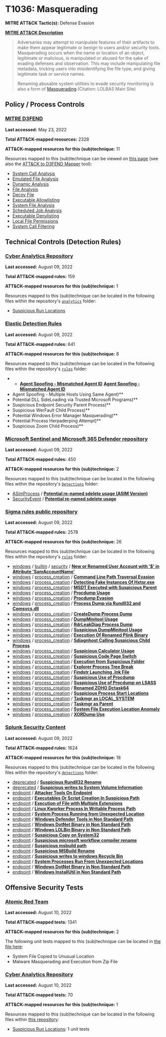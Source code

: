 # T1036: Masquerading
**MITRE ATT&CK Tactic(s):** Defense Evasion

**[MITRE ATT&CK Description](https://attack.mitre.org/techniques/T1036)**
<blockquote>Adversaries may attempt to manipulate features of their artifacts to make them appear legitimate or benign to users and/or security tools. Masquerading occurs when the name or location of an object, legitimate or malicious, is manipulated or abused for the sake of evading defenses and observation. This may include manipulating file metadata, tricking users into misidentifying the file type, and giving legitimate task or service names.

Renaming abusable system utilities to evade security monitoring is also a form of [Masquerading](https://attack.mitre.org/techniques/T1036).(Citation: LOLBAS Main Site)</blockquote>

## Policy / Process Controls
### [MITRE D3FEND](https://d3fend.mitre.org/)
**Last accessed:** May 23, 2022

**Total ATT&CK-mapped resources:** 2328

**ATT&CK-mapped resources for this (sub)technique:** 11

Resources mapped to this (sub)technique can be viewed on [this page](https://d3fend.mitre.org/) (see also the [ATT&CK to D3FEND Mapper](https://d3fend.mitre.org/tools/attack-mapper) tool):

* [System Call Analysis](https://d3fend.mitre.org/technique/d3f:SystemCallAnalysis)
* [Emulated File Analysis](https://d3fend.mitre.org/technique/d3f:EmulatedFileAnalysis)
* [Dynamic Analysis](https://d3fend.mitre.org/technique/d3f:DynamicAnalysis)
* [File Analysis](https://d3fend.mitre.org/technique/d3f:FileAnalysis)
* [Decoy File](https://d3fend.mitre.org/technique/d3f:DecoyFile)
* [Executable Allowlisting](https://d3fend.mitre.org/technique/d3f:ExecutableAllowlisting)
* [System File Analysis](https://d3fend.mitre.org/technique/d3f:SystemFileAnalysis)
* [Scheduled Job Analysis](https://d3fend.mitre.org/technique/d3f:ScheduledJobAnalysis)
* [Executable Denylisting](https://d3fend.mitre.org/technique/d3f:ExecutableDenylisting)
* [Local File Permissions](https://d3fend.mitre.org/technique/d3f:LocalFilePermissions)
* [System Call Filtering](https://d3fend.mitre.org/technique/d3f:SystemCallFiltering)

## Technical Controls (Detection Rules)
### [Cyber Analytics Repository](https://car.mitre.org)
**Last accessed:** August 09, 2022

**Total ATT&CK-mapped rules:** 159

**ATT&CK-mapped resources for this (sub)technique:** 1

Resources mapped to this (sub)technique can be located in the following files within the repository's <code>[analytics](https://github.com/mitre-attack/car/blob/master/analytics)</code> folder:

* [Suspicious Run Locations](https://github.com/mitre-attack/car/tree/master/analytics/CAR-2013-05-002.yaml)

### [Elastic Detection Rules](https://github.com/elastic/detection-rules)
**Last accessed:** August 09, 2022

**Total ATT&CK-mapped rules:** 641

**ATT&CK-mapped resources for this (sub)technique:** 8

Resources mapped to this (sub)technique can be located in the following files within the repository's <code>[rules](https://github.com/elastic/detection-rules/tree/main/rules)</code> folder:

* * **[Agent Spoofing - Mismatched Agent ID](https://github.com/elastic/detection-rules/blob/main/rules/cross-platform/defense_evasion_agent_spoofing_mismatched_id.toml)**
**[Agent Spoofing - Mismatched Agent ID](https://github.com/elastic/detection-rules/blob/main/rules/cross-platform/defense_evasion_agent_spoofing_mismatched_id.toml)**
* Agent Spoofing - Multiple Hosts Using Same Agent)**
* Potential DLL SideLoading via Trusted Microsoft Programs)**
* Suspicious Endpoint Security Parent Process)**
* Suspicious WerFault Child Process)**
* Potential Windows Error Manager Masquerading)**
* Potential Process Herpaderping Attempt)**
* Suspicious Zoom Child Process)**

### [Microsoft Sentinel and Microsoft 365 Defender repository](https://github.com/Azure/Azure-Sentinel)
**Last accessed:** August 09, 2022

**Total ATT&CK-mapped rules:** 450

**ATT&CK-mapped resources for this (sub)technique:** 2

Resources mapped to this (sub)technique can be located in the following files within the repository's <code>[Detections](https://github.com/Azure/Azure-Sentinel/tree/master/Detections)</code> folder:

* [ASimProcess](https://github.com/Azure/Azure-Sentinel/tree/master/Detections/ASimProcess/) / **[Potential re-named sdelete usage (ASIM Version)](https://github.com/Azure/Azure-Sentinel/blob/master/Detections/ASimProcess/Potentialre-namedsdeleteusage(ASIMVersion).yaml)**
* [SecurityEvent](https://github.com/Azure/Azure-Sentinel/tree/master/Detections/SecurityEvent/) / **[Potential re-named sdelete usage](https://github.com/Azure/Azure-Sentinel/blob/master/Detections/SecurityEvent/Potentialre-namedsdeleteusage.yaml)**

### [Sigma rules public repository](https://github.com/SigmaHQ/sigma)
**Last accessed:** August 09, 2022

**Total ATT&CK-mapped rules:** 2578

**ATT&CK-mapped resources for this (sub)technique:** 26

Resources mapped to this (sub)technique can be located in the following files within the repository's <code>[rules](https://github.com/SigmaHQ/sigma/tree/master/rules)</code> folder:

* [windows](https://github.com/SigmaHQ/sigma/tree/master/rules/windows/) / [builtin](https://github.com/SigmaHQ/sigma/tree/master/rules/windows/builtin/) / [security](https://github.com/SigmaHQ/sigma/tree/master/rules/windows/builtin/security/) / **[New or Renamed User Account with '$' in Attribute 'SamAccountName'](https://github.com/SigmaHQ/sigma/blob/master/rules/windows/builtin/security/win_new_or_renamed_user_account_with_dollar_sign.yml)**
* [windows](https://github.com/SigmaHQ/sigma/tree/master/rules/windows/) / [process_creation](https://github.com/SigmaHQ/sigma/tree/master/rules/windows/process_creation/) / **[Command Line Path Traversal Evasion](https://github.com/SigmaHQ/sigma/blob/master/rules/windows/process_creation/proc_creation_win_commandline_path_traversal_evasion.yml)**
* [windows](https://github.com/SigmaHQ/sigma/tree/master/rules/windows/) / [process_creation](https://github.com/SigmaHQ/sigma/tree/master/rules/windows/process_creation/) / **[Detecting Fake Instances Of Hxtsr.exe](https://github.com/SigmaHQ/sigma/blob/master/rules/windows/process_creation/proc_creation_win_detecting_fake_instances_of_hxtsr.yml)**
* [windows](https://github.com/SigmaHQ/sigma/tree/master/rules/windows/) / [process_creation](https://github.com/SigmaHQ/sigma/tree/master/rules/windows/process_creation/) / **[MSDT Executed with Suspicious Parent](https://github.com/SigmaHQ/sigma/blob/master/rules/windows/process_creation/proc_creation_win_msdt_susp_parent.yml)**
* [windows](https://github.com/SigmaHQ/sigma/tree/master/rules/windows/) / [process_creation](https://github.com/SigmaHQ/sigma/tree/master/rules/windows/process_creation/) / **[Procdump Usage](https://github.com/SigmaHQ/sigma/blob/master/rules/windows/process_creation/proc_creation_win_procdump.yml)**
* [windows](https://github.com/SigmaHQ/sigma/tree/master/rules/windows/) / [process_creation](https://github.com/SigmaHQ/sigma/tree/master/rules/windows/process_creation/) / **[Procdump Evasion](https://github.com/SigmaHQ/sigma/blob/master/rules/windows/process_creation/proc_creation_win_procdump_evasion.yml)**
* [windows](https://github.com/SigmaHQ/sigma/tree/master/rules/windows/) / [process_creation](https://github.com/SigmaHQ/sigma/tree/master/rules/windows/process_creation/) / **[Process Dump via Rundll32 and Comsvcs.dll](https://github.com/SigmaHQ/sigma/blob/master/rules/windows/process_creation/proc_creation_win_process_dump_rundll32_comsvcs.yml)**
* [windows](https://github.com/SigmaHQ/sigma/tree/master/rules/windows/) / [process_creation](https://github.com/SigmaHQ/sigma/tree/master/rules/windows/process_creation/) / **[CreateDump Process Dump](https://github.com/SigmaHQ/sigma/blob/master/rules/windows/process_creation/proc_creation_win_proc_dump_createdump.yml)**
* [windows](https://github.com/SigmaHQ/sigma/tree/master/rules/windows/) / [process_creation](https://github.com/SigmaHQ/sigma/tree/master/rules/windows/process_creation/) / **[DumpMinitool Usage](https://github.com/SigmaHQ/sigma/blob/master/rules/windows/process_creation/proc_creation_win_proc_dump_dumpminitool.yml)**
* [windows](https://github.com/SigmaHQ/sigma/tree/master/rules/windows/) / [process_creation](https://github.com/SigmaHQ/sigma/tree/master/rules/windows/process_creation/) / **[RdrLeakDiag Process Dump](https://github.com/SigmaHQ/sigma/blob/master/rules/windows/process_creation/proc_creation_win_proc_dump_rdrleakdiag.yml)**
* [windows](https://github.com/SigmaHQ/sigma/tree/master/rules/windows/) / [process_creation](https://github.com/SigmaHQ/sigma/tree/master/rules/windows/process_creation/) / **[Suspicious DumpMinitool Usage](https://github.com/SigmaHQ/sigma/blob/master/rules/windows/process_creation/proc_creation_win_proc_dump_susp_dumpminitool.yml)**
* [windows](https://github.com/SigmaHQ/sigma/tree/master/rules/windows/) / [process_creation](https://github.com/SigmaHQ/sigma/tree/master/rules/windows/process_creation/) / **[Execution Of Renamed Plink Binary](https://github.com/SigmaHQ/sigma/blob/master/rules/windows/process_creation/proc_creation_win_renamed_plink.yml)**
* [windows](https://github.com/SigmaHQ/sigma/tree/master/rules/windows/) / [process_creation](https://github.com/SigmaHQ/sigma/tree/master/rules/windows/process_creation/) / **[Sdiagnhost Calling Suspicious Child Process](https://github.com/SigmaHQ/sigma/blob/master/rules/windows/process_creation/proc_creation_win_sdiagnhost_susp_child.yml)**
* [windows](https://github.com/SigmaHQ/sigma/tree/master/rules/windows/) / [process_creation](https://github.com/SigmaHQ/sigma/tree/master/rules/windows/process_creation/) / **[Suspicious Calculator Usage](https://github.com/SigmaHQ/sigma/blob/master/rules/windows/process_creation/proc_creation_win_susp_calc.yml)**
* [windows](https://github.com/SigmaHQ/sigma/tree/master/rules/windows/) / [process_creation](https://github.com/SigmaHQ/sigma/tree/master/rules/windows/process_creation/) / **[Suspicious Code Page Switch](https://github.com/SigmaHQ/sigma/blob/master/rules/windows/process_creation/proc_creation_win_susp_codepage_switch.yml)**
* [windows](https://github.com/SigmaHQ/sigma/tree/master/rules/windows/) / [process_creation](https://github.com/SigmaHQ/sigma/tree/master/rules/windows/process_creation/) / **[Execution from Suspicious Folder](https://github.com/SigmaHQ/sigma/blob/master/rules/windows/process_creation/proc_creation_win_susp_execution_path.yml)**
* [windows](https://github.com/SigmaHQ/sigma/tree/master/rules/windows/) / [process_creation](https://github.com/SigmaHQ/sigma/tree/master/rules/windows/process_creation/) / **[Explorer Process Tree Break](https://github.com/SigmaHQ/sigma/blob/master/rules/windows/process_creation/proc_creation_win_susp_explorer_break_proctree.yml)**
* [windows](https://github.com/SigmaHQ/sigma/tree/master/rules/windows/) / [process_creation](https://github.com/SigmaHQ/sigma/tree/master/rules/windows/process_creation/) / **[Findstr Launching .lnk File](https://github.com/SigmaHQ/sigma/blob/master/rules/windows/process_creation/proc_creation_win_susp_findstr_lnk.yml)**
* [windows](https://github.com/SigmaHQ/sigma/tree/master/rules/windows/) / [process_creation](https://github.com/SigmaHQ/sigma/tree/master/rules/windows/process_creation/) / **[Suspicious Use of Procdump](https://github.com/SigmaHQ/sigma/blob/master/rules/windows/process_creation/proc_creation_win_susp_procdump.yml)**
* [windows](https://github.com/SigmaHQ/sigma/tree/master/rules/windows/) / [process_creation](https://github.com/SigmaHQ/sigma/tree/master/rules/windows/process_creation/) / **[Suspicious Use of Procdump on LSASS](https://github.com/SigmaHQ/sigma/blob/master/rules/windows/process_creation/proc_creation_win_susp_procdump_lsass.yml)**
* [windows](https://github.com/SigmaHQ/sigma/tree/master/rules/windows/) / [process_creation](https://github.com/SigmaHQ/sigma/tree/master/rules/windows/process_creation/) / **[Renamed ZOHO Dctask64](https://github.com/SigmaHQ/sigma/blob/master/rules/windows/process_creation/proc_creation_win_susp_renamed_dctask64.yml)**
* [windows](https://github.com/SigmaHQ/sigma/tree/master/rules/windows/) / [process_creation](https://github.com/SigmaHQ/sigma/tree/master/rules/windows/process_creation/) / **[Suspicious Process Start Locations](https://github.com/SigmaHQ/sigma/blob/master/rules/windows/process_creation/proc_creation_win_susp_run_locations.yml)**
* [windows](https://github.com/SigmaHQ/sigma/tree/master/rules/windows/) / [process_creation](https://github.com/SigmaHQ/sigma/tree/master/rules/windows/process_creation/) / **[Taskmgr as LOCAL_SYSTEM](https://github.com/SigmaHQ/sigma/blob/master/rules/windows/process_creation/proc_creation_win_susp_taskmgr_localsystem.yml)**
* [windows](https://github.com/SigmaHQ/sigma/tree/master/rules/windows/) / [process_creation](https://github.com/SigmaHQ/sigma/tree/master/rules/windows/process_creation/) / **[Taskmgr as Parent](https://github.com/SigmaHQ/sigma/blob/master/rules/windows/process_creation/proc_creation_win_susp_taskmgr_parent.yml)**
* [windows](https://github.com/SigmaHQ/sigma/tree/master/rules/windows/) / [process_creation](https://github.com/SigmaHQ/sigma/tree/master/rules/windows/process_creation/) / **[System File Execution Location Anomaly](https://github.com/SigmaHQ/sigma/blob/master/rules/windows/process_creation/proc_creation_win_system_exe_anomaly.yml)**
* [windows](https://github.com/SigmaHQ/sigma/tree/master/rules/windows/) / [process_creation](https://github.com/SigmaHQ/sigma/tree/master/rules/windows/process_creation/) / **[XORDump Use](https://github.com/SigmaHQ/sigma/blob/master/rules/windows/process_creation/proc_creation_win_xordump.yml)**

### [Splunk Security Content](https://github.com/splunk/security_content)
**Last accessed:** August 09, 2022

**Total ATT&CK-mapped rules:** 1624

**ATT&CK-mapped resources for this (sub)technique:** 18

Resources mapped to this (sub)technique can be located in the following files within the repository's <code>[detections](https://github.com/splunk/security_content/tree/develop/detections)</code> folder:

* [deprecated](https://github.com/splunk/security_content/tree/develop/detections/deprecated/) / **[Suspicious Rundll32 Rename](https://github.com/splunk/security_content/blob/develop/detections/deprecated/suspicious_rundll32_rename.yml)**
* [deprecated](https://github.com/splunk/security_content/tree/develop/detections/deprecated/) / **[Suspicious writes to System Volume Information](https://github.com/splunk/security_content/blob/develop/detections/deprecated/suspicious_writes_to_system_volume_information.yml)**
* [endpoint](https://github.com/splunk/security_content/tree/develop/detections/endpoint/) / **[Attacker Tools On Endpoint](https://github.com/splunk/security_content/blob/develop/detections/endpoint/attacker_tools_on_endpoint.yml)**
* [endpoint](https://github.com/splunk/security_content/tree/develop/detections/endpoint/) / **[Executables Or Script Creation In Suspicious Path](https://github.com/splunk/security_content/blob/develop/detections/endpoint/executables_or_script_creation_in_suspicious_path.yml)**
* [endpoint](https://github.com/splunk/security_content/tree/develop/detections/endpoint/) / **[Execution of File with Multiple Extensions](https://github.com/splunk/security_content/blob/develop/detections/endpoint/execution_of_file_with_multiple_extensions.yml)**
* [endpoint](https://github.com/splunk/security_content/tree/develop/detections/endpoint/) / **[Linux Kworker Process In Writable Process Path](https://github.com/splunk/security_content/blob/develop/detections/endpoint/linux_kworker_process_in_writable_process_path.yml)**
* [endpoint](https://github.com/splunk/security_content/tree/develop/detections/endpoint/) / **[System Process Running from Unexpected Location](https://github.com/splunk/security_content/blob/develop/detections/endpoint/ssa___system_process_running_from_unexpected_location.yml)**
* [endpoint](https://github.com/splunk/security_content/tree/develop/detections/endpoint/) / **[Windows Defender Tools in Non Standard Path](https://github.com/splunk/security_content/blob/develop/detections/endpoint/ssa___windows_defender_tools_in_non_standard_path.yml)**
* [endpoint](https://github.com/splunk/security_content/tree/develop/detections/endpoint/) / **[Windows DotNet Binary in Non Standard Path](https://github.com/splunk/security_content/blob/develop/detections/endpoint/ssa___windows_dotnet_binary_in_non_standard_path.yml)**
* [endpoint](https://github.com/splunk/security_content/tree/develop/detections/endpoint/) / **[Windows LOLBin Binary in Non Standard Path](https://github.com/splunk/security_content/blob/develop/detections/endpoint/ssa___windows_lolbin_binary_in_non_standard_path.yml)**
* [endpoint](https://github.com/splunk/security_content/tree/develop/detections/endpoint/) / **[Suspicious Copy on System32](https://github.com/splunk/security_content/blob/develop/detections/endpoint/suspicious_copy_on_system32.yml)**
* [endpoint](https://github.com/splunk/security_content/tree/develop/detections/endpoint/) / **[Suspicious microsoft workflow compiler rename](https://github.com/splunk/security_content/blob/develop/detections/endpoint/suspicious_microsoft_workflow_compiler_rename.yml)**
* [endpoint](https://github.com/splunk/security_content/tree/develop/detections/endpoint/) / **[Suspicious msbuild path](https://github.com/splunk/security_content/blob/develop/detections/endpoint/suspicious_msbuild_path.yml)**
* [endpoint](https://github.com/splunk/security_content/tree/develop/detections/endpoint/) / **[Suspicious MSBuild Rename](https://github.com/splunk/security_content/blob/develop/detections/endpoint/suspicious_msbuild_rename.yml)**
* [endpoint](https://github.com/splunk/security_content/tree/develop/detections/endpoint/) / **[Suspicious writes to windows Recycle Bin](https://github.com/splunk/security_content/blob/develop/detections/endpoint/suspicious_writes_to_windows_recycle_bin.yml)**
* [endpoint](https://github.com/splunk/security_content/tree/develop/detections/endpoint/) / **[System Processes Run From Unexpected Locations](https://github.com/splunk/security_content/blob/develop/detections/endpoint/system_processes_run_from_unexpected_locations.yml)**
* [endpoint](https://github.com/splunk/security_content/tree/develop/detections/endpoint/) / **[Windows DotNet Binary in Non Standard Path](https://github.com/splunk/security_content/blob/develop/detections/endpoint/windows_dotnet_binary_in_non_standard_path.yml)**
* [endpoint](https://github.com/splunk/security_content/tree/develop/detections/endpoint/) / **[Windows InstallUtil in Non Standard Path](https://github.com/splunk/security_content/blob/develop/detections/endpoint/windows_installutil_in_non_standard_path.yml)**


## Offensive Security Tests
### [Atomic Red Team](https://github.com/redcanaryco/atomic-red-team)
**Last accessed:** August 10, 2022

**Total ATT&CK-mapped tests:** 1341

**ATT&CK-mapped resources for this (sub)technique:** 2

The following unit tests mapped to this (sub)technique can be located in [the file here](https://github.com/redcanaryco/atomic-red-team/tree/master/atomics/T1036/T1036.yaml):

* System File Copied to Unusual Location
* Malware Masquerading and Execution from Zip File

### [Cyber Analytics Repository](https://car.mitre.org)
**Last accessed:** August 10, 2022

**Total ATT&CK-mapped tests:** 70

**ATT&CK-mapped resources for this (sub)technique:** 1

Resources mapped to this (sub)technique can be located in the following files within [this repository](https://github.com/mitre-attack/car/blob/master/analytics):

* [Suspicious Run Locations](https://github.com/mitre-attack/car/tree/master/analytics/CAR-2013-05-002.yaml): 1 unit tests


